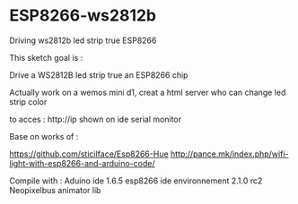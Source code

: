 # ESP8266-ws2812b
Driving ws2812b led strip true ESP8266


This sketch goal is : 

Drive a WS2812B led strip true an ESP8266 chip

Actually work on a wemos mini d1, creat a html server who can change led strip color 

to acces  : http://ip shown on ide serial monitor

Base on works of : 

https://github.com/sticilface/Esp8266-Hue
http://pance.mk/index.php/wifi-light-with-esp8266-and-arduino-code/

Compile with : 
Aduino ide 1.6.5
esp8266 ide environnement 2.1.0 rc2
Neopixelbus animator lib
